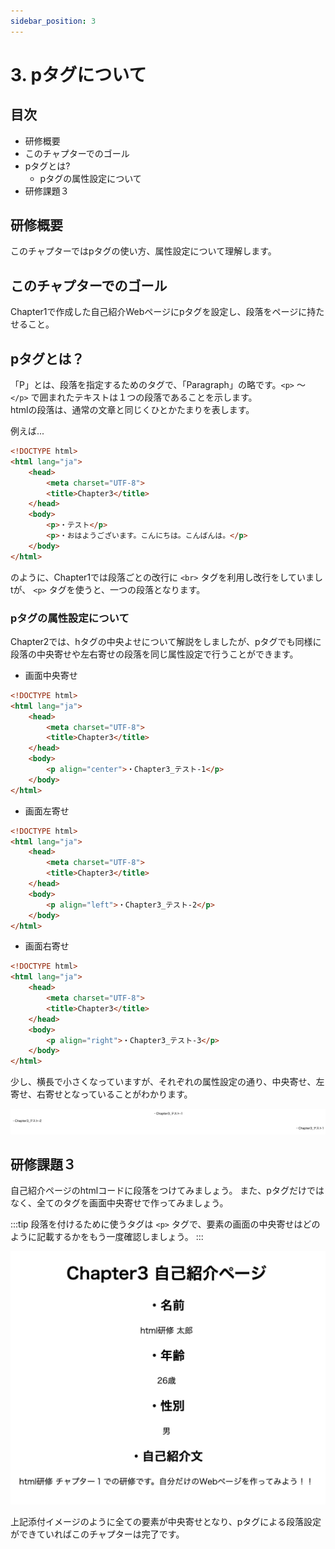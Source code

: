 ```yaml
---
sidebar_position: 3
---
```


# 3. pタグについて

## 目次

- 研修概要
- このチャプターでのゴール
- pタグとは?
  - pタグの属性設定について
- 研修課題３

## 研修概要

このチャプターではpタグの使い方、属性設定について理解します。

## このチャプターでのゴール

Chapter1で作成した自己紹介Webページにpタグを設定し、段落をページに持たせること。

## pタグとは？

「P」とは、段落を指定するためのタグで、「Paragraph」の略です。`<p>` 〜 `</p>` で囲まれたテキストは１つの段落であることを示します。  
htmlの段落は、通常の文章と同じくひとかたまりを表します。

例えば...

```html
<!DOCTYPE html>
<html lang="ja">
    <head>
        <meta charset="UTF-8">
        <title>Chapter3</title>
    </head>
    <body>
        <p>・テスト</p>
        <p>・おはようございます。こんにちは。こんばんは。</p>
    </body>
</html>
```

のように、Chapter1では段落ごとの改行に `<br>` タグを利用し改行をしていましtが、 `<p>` タグを使うと、一つの段落となります。

### pタグの属性設定について

Chapter2では、hタグの中央よせについて解説をしましたが、pタグでも同様に段落の中央寄せや左右寄せの段落を同じ属性設定で行うことができます。

- 画面中央寄せ

```html
<!DOCTYPE html>
<html lang="ja">
    <head>
        <meta charset="UTF-8">
        <title>Chapter3</title>
    </head>
    <body>
        <p align="center">・Chapter3_テスト-1</p>
    </body>
</html>
```

- 画面左寄せ

```html
<!DOCTYPE html>
<html lang="ja">
    <head>
        <meta charset="UTF-8">
        <title>Chapter3</title>
    </head>
    <body>
        <p align="left">・Chapter3_テスト-2</p>
    </body>
</html>
```

- 画面右寄せ

```html
<!DOCTYPE html>
<html lang="ja">
    <head>
        <meta charset="UTF-8">
        <title>Chapter3</title>
    </head>
    <body>
        <p align="right">・Chapter3_テスト-3</p>
    </body>
</html>
```

少し、横長で小さくなっていますが、それぞれの属性設定の通り、中央寄せ、左寄せ、右寄せとなっていることがわかります。

![Web](./Image/Image04.png)

## 研修課題３

自己紹介ページのhtmlコードに段落をつけてみましょう。
また、pタグだけではなく、全てのタグを画面中央寄せで作ってみましょう。

:::tip
段落を付けるために使うタグは `<p>` タグで、要素の画面の中央寄せはどのように記載するかをもう一度確認しましょう。
:::

![Web](./Image/Image05.png)

上記添付イメージのように全ての要素が中央寄せとなり、pタグによる段落設定ができていればこのチャプターは完了です。
